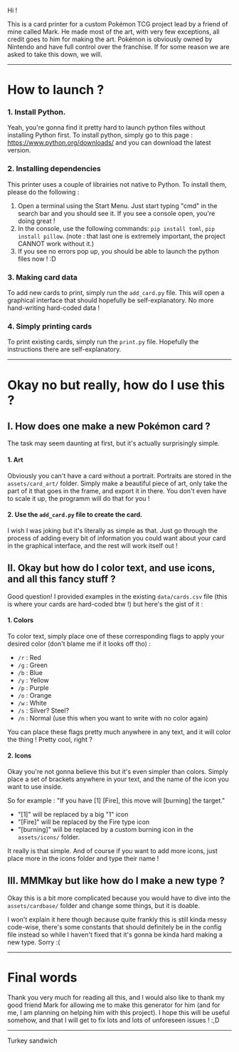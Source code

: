 Hi ! 

This is a card printer for a custom Pokémon TCG project lead by a friend of mine called Mark.
He made most of the art, with very few exceptions, all credit goes to him for making the art.
Pokémon is obviously owned by Nintendo and have full control over the franchise. If for some reason we are asked to take this down, we will.

---

# How to launch ?

### **1. Install Python.**
Yeah, you're gonna find it pretty hard to launch python files without installing Python first. To install python, simply go to this page : https://www.python.org/downloads/ and you can download the latest version.

### **2. Installing dependencies**
This printer uses a couple of librairies not native to Python. To install them, please do the following :
1. Open a terminal using the Start Menu. Just start typing "cmd" in the search bar and you should see it. If you see a console open, you're doing great !
2. In the console, use the following commands: `pip install toml`, `pip install pillow`. (note : that last one is extremely important, the project CANNOT work without it.)
3. If you see no errors pop up, you should be able to launch the python files now ! :D

### **3. Making card data**
To add new cards to print, simply run the `add_card.py` file. This will open a graphical interface that should hopefully be self-explanatory. No more hand-writing hard-coded data !

### **4. Simply printing cards**
To print existing cards, simply run the `print.py` file. Hopefully the instructions there are self-explanatory.

---

# Okay no but really, how do I use this ?

## **I. How does one make a new Pokémon card ?**

The task may seem daunting at first, but it's actually surprisingly simple.

#### 1. Art

Obviously you can't have a card without a portrait. Portraits are stored in the `assets/card_art/` folder. Simply make a beautiful piece of art, only take the part of it that goes in the frame, and export it in there. You don't even have to scale it up, the programm will do that for you !

#### 2. Use the `add_card.py` file to create the card.

I wish I was joking but it's literally as simple as that. Just go through the process of adding every bit of information you could want about your card in the graphical interface, and the rest will work itself out !

## **II. Okay but how do I color text, and use icons, and all this fancy stuff ?**

Good question! I provided examples in the existing `data/cards.csv` file (this is where your cards are hard-coded btw !) but here's the gist of it :

#### 1. Colors

To color text, simply place one of these corresponding flags to apply your desired color (don't blame me if it looks off tho) :
- `/r` : Red
- `/g` : Green
- `/b` : Blue
- `/y` : Yellow
- `/p` : Purple
- `/o` : Orange
- `/w` : White
- `/s` : Silver? Steel?
- `/n` : Normal (use this when you want to write with no color again)

You can place these flags pretty much anywhere in any text, and it will color the thing ! Pretty cool, right ?

#### 2. Icons

Okay you're not gonna believe this but it's even simpler than colors. Simply place a set of brackets anywhere in your text, and the name of the icon you want to use inside.

So for example : "If you have [1] [Fire], this move will [burning] the target."
- "[1]" will be replaced by a big "1" icon
- "[Fire]" will be replaced by the Fire type icon
- "[burning]" will be replaced by a custom burning icon in the `assets/icons/` folder.

It really is that simple. And of course if you want to add more icons, just place more in the icons folder and type their name !

## **III. MMMkay but like how do I make a new type ?**

Okay this is a bit more complicated because you would have to dive into the `assets/cardbase/` folder and change some things, but it is doable.

I won't explain it here though because quite frankly this is still kinda messy code-wise, there's some constants that should definitely be in the config file instead so while I haven't fixed that it's gonna be kinda hard making a new type. Sorry :(

---

# Final words

Thank you very much for reading all this, and I would also like to thank my good friend Mark for allowing me to make this generator for him (and for me, I am planning on helping him with this project). I hope this will be useful somehow, and that I will get to fix lots and lots of unforeseen issues ! :,D

---

Turkey sandwich
